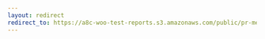 ```yaml
---
layout: redirect
redirect_to: https://a8c-woo-test-reports.s3.amazonaws.com/public/pr-merge/37770/api/index.html
---
```

